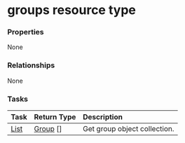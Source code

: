 # groups resource type



### Properties
None

### Relationships
None


### Tasks

| Task		   | Return Type	|Description|
|:---------------|:--------|:----------|
|[List](../api/group_list.md) | [Group](group.md) [] |Get group object collection. |

<!-- uuid: 64b6c0d6-3f33-4d6b-9c43-a35b2dccb5e0
2015-10-15 04:04:56 UTC -->
<!-- {
  "type": "#page.annotation",
  "description": "groups resource",
  "keywords": "",
  "section": "documentation",
  "tocPath": ""
}-->